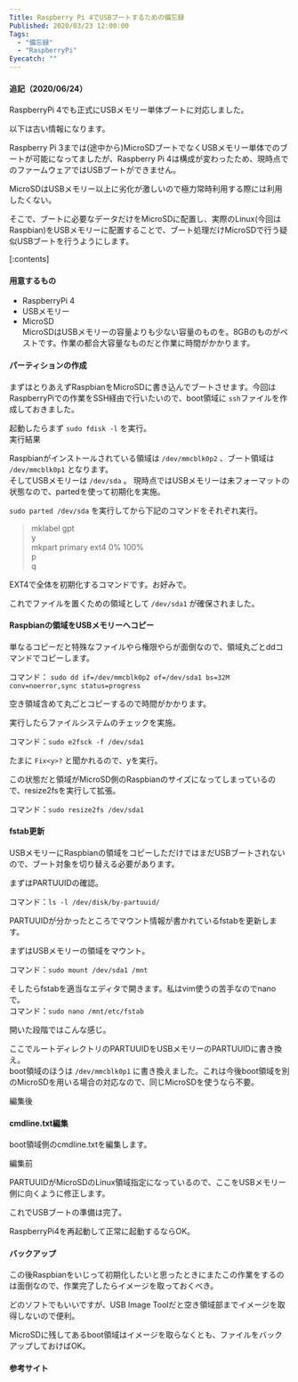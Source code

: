 ```yaml
---
Title: Raspberry Pi 4でUSBブートするための備忘録
Published: 2020/03/23 12:00:00
Tags:
  - "備忘録"
  - "RaspberryPi"
Eyecatch: ""
---
```

#### 追記（2020/06/24）  
RaspberryPi 4でも正式にUSBメモリー単体ブートに対応しました。  

<?# OEmbed "https://blog.hitsujin.jp/entry/2020/06/25/120000" /?>

以下は古い情報になります。  



Raspberry Pi 3までは(途中から)MicroSDブートでなくUSBメモリー単体でのブートが可能になってましたが、Raspberry Pi 4は構成が変わったため、現時点でのファームウェアではUSBブートができません。  

MicroSDはUSBメモリー以上に劣化が激しいので極力常時利用する際には利用したくない。  

そこで、ブートに必要なデータだけをMicroSDに配置し、実際のLinux(今回はRaspbian)をUSBメモリーに配置することで、ブート処理だけMicroSDで行う疑似USBブートを行うようにします。  


[:contents]




#### 用意するもの

* RaspberryPi 4  
* USBメモリー  
* MicroSD  
MicroSDはUSBメモリーの容量よりも少ない容量のものを。8GBのものがベストです。作業の都合大容量なものだと作業に時間がかかります。

#### パーティションの作成
まずはとりあえずRaspbianをMicroSDに書き込んでブートさせます。今回はRaspberryPiでの作業をSSH経由で行いたいので、boot領域に `ssh`ファイルを作成しておきました。  

起動したらまず `sudo fdisk -l` を実行。  
実行結果  

<?# OEmbed "https://gist.github.com/Ovis/23e51634cb5cf819f181f96bf0c0f43a" /?>

Raspbianがインストールされている領域は `/dev/mmcblk0p2` 、ブート領域は `/dev/mmcblk0p1` となります。  
そしてUSBメモリーは `/dev/sda` 。
現時点ではUSBメモリーは未フォーマットの状態なので、partedを使って初期化を実施。  

`sudo parted /dev/sda` を実行してから下記のコマンドをそれぞれ実行。  
> mklabel gpt  
> y  
> mkpart primary ext4 0% 100%  
> p  
> q  

EXT4で全体を初期化するコマンドです。お好みで。  

<?# OEmbed "https://gist.github.com/Ovis/4985f96b65dfb737ab0af2e4264de359" /?>

これでファイルを置くための領域として `/dev/sda1` が確保されました。  

<?# OEmbed "https://gist.github.com/Ovis/ee39dac0b008a484b4422f2aa9def9f3" /?>


#### Raspbianの領域をUSBメモリーへコピー  
単なるコピーだと特殊なファイルやら権限やらが面倒なので、領域丸ごとddコマンドでコピーします。  

コマンド： `sudo dd if=/dev/mmcblk0p2 of=/dev/sda1 bs=32M conv=noerror,sync status=progress`  

空き領域含めて丸ごとコピーするので時間がかかります。

実行したらファイルシステムのチェックを実施。  

コマンド：`sudo e2fsck -f /dev/sda1` 

たまに `Fix<y>?` と聞かれるので、yを実行。  


<?# OEmbed "https://gist.github.com/Ovis/8c96805a9ea518d5b9e0d30d1148f28d" /?>

この状態だと領域がMicroSD側のRaspbianのサイズになってしまっているので、resize2fsを実行して拡張。  

コマンド：`sudo resize2fs /dev/sda1`  

#### fstab更新  

USBメモリーにRaspbianの領域をコピーしただけではまだUSBブートされないので、ブート対象を切り替える必要があります。  

まずはPARTUUIDの確認。  

コマンド：`ls -l /dev/disk/by-partuuid/`  


<?# OEmbed "https://gist.github.com/Ovis/5619d662fdabe64599cf99d362a11b7b" /?>

PARTUUIDが分かったところでマウント情報が書かれているfstabを更新します。  

まずはUSBメモリーの領域をマウント。   

コマンド：`sudo mount /dev/sda1 /mnt`  

そしたらfstabを適当なエディタで開きます。私はvim使うの苦手なのでnanoで。  
コマンド：`sudo nano /mnt/etc/fstab` 

開いた段階ではこんな感じ。  


<?# OEmbed "https://gist.github.com/Ovis/6a12816e40a9997fde2b45727b8bfc11" /?>

 ここでルートディレクトリのPARTUUIDをUSBメモリーのPARTUUIDに書き換え。  
boot領域のほうは `/dev/mmcblk0p1` に書き換えました。これは今後boot領域を別のMicroSDを用いる場合の対応なので、同じMicroSDを使うなら不要。

編集後  

<?# OEmbed "https://gist.github.com/Ovis/93a23cd89fd0edbf1d3c8b930ebd4edd" /?>

#### cmdline.txt編集

boot領域側のcmdline.txtを編集します。  

編集前  


<?# OEmbed "https://gist.github.com/Ovis/891d0031c93a296e019b1da7e7b9cbb6" /?>

PARTUUIDがMicroSDのLinux領域指定になっているので、ここをUSBメモリー側に向くように修正します。  


<?# OEmbed "https://gist.github.com/Ovis/babfe15d3b8ca3046fe53132868ec884" /?>

これでUSBブートの準備は完了。  

RaspberryPi4を再起動して正常に起動するならOK。  

#### バックアップ  

この後Raspbianをいじって初期化したいと思ったときにまたこの作業をするのは面倒なので、作業完了したらイメージを取っておくべき。  

どのソフトでもいいですが、USB Image Toolだと空き領域部までイメージを取得しないので便利。  



<?# OEmbed "https://www.alexpage.de/usb-image-tool/download/" /?>


<?# OEmbed "https://www.gigafree.net/system/SystemBackup/usbimagetool.html" /?>

MicroSDに残してあるboot領域はイメージを取らなくとも、ファイルをバックアップしておけばOK。


#### 参考サイト

<?# OEmbed "https://jyn.jp/raspberrypi-usb-boot/" /?>

